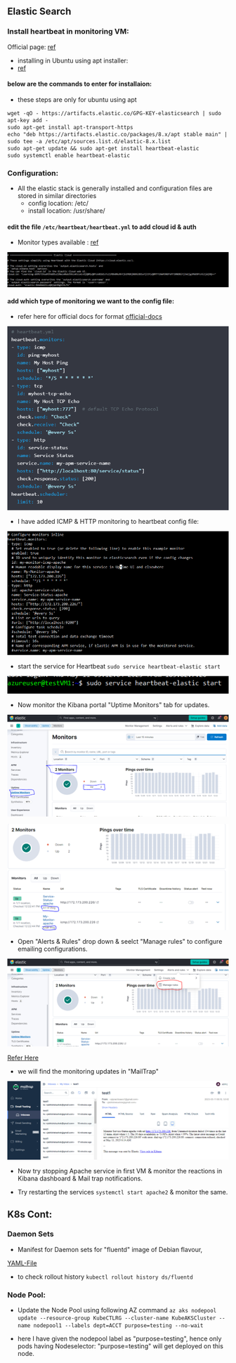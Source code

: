 Elastic Search
----------------

### Install heartbeat in monitoring VM:
Official page:
[ref](https://www.elastic.co/guide/en/beats/heartbeat/current/heartbeat-installation-configuration.html)

* installing in Ubuntu using apt installer:
* [ref](https://www.elastic.co/guide/en/beats/heartbeat/current/setup-repositories.html#_apt)

#### below are the commands to enter for installaion:
* these steps are only for ubuntu using apt
```
wget -qO - https://artifacts.elastic.co/GPG-KEY-elasticsearch | sudo apt-key add -
sudo apt-get install apt-transport-https
echo "deb https://artifacts.elastic.co/packages/8.x/apt stable main" | sudo tee -a /etc/apt/sources.list.d/elastic-8.x.list
sudo apt-get update && sudo apt-get install heartbeat-elastic
sudo systemctl enable heartbeat-elastic

```
### Configuration:
* All the elastic stack is generally installed and configuration files are stored in similar directories
    * config location: /etc/<prod-name>
    * install location: /usr/share/<prod-name>


#### edit the file `/etc/heartbeat/heartbeat.yml` to add cloud id & auth
* Monitor types available : [ref](https://www.elastic.co/guide/en/beats/heartbeat/current/configuration-heartbeat-options.html)

![Updated](./Images/Capture16.PNG)

#### add which type of monitoring we want to the config file:
* refer here for official docs for format
[official-docs](https://www.elastic.co/guide/en/beats/heartbeat/current/configuration-heartbeat-options.html)

![Updated](./Images/Capture17.PNG)

* I have added ICMP & HTTP monitoring to heartbeat config file:

![Updated](./Images/Capture18.PNG)

* start the service for Heartbeat `sudo service heartbeat-elastic start`

![Updated](./Images/Capture19.PNG)

* Now monitor the Kibana portal "Uptime Monitors" tab for updates.

![Updated](./Images/Capture20.PNG)

![Updated](./Images/Capture21.PNG)

* Open "Alerts & Rules" drop down & seelct "Manage rules" to configure emailing configurations.

![Updated](./Images/Capture22.PNG)

[Refer Here](./htmlFiles/monitor1-Rules-Alerts-Observability-Elastic.html)

* we will find the monitoring updates in "MailTrap" 

![Updated](./Images/Capture23.PNG)

* Now try stopping Apache service in first VM & monitor the reactions in Kibana dashboard & Mail trap notifications.

* Try restarting the services `systemctl start apache2` & monitor the same.


K8s Cont:
-------------

### Daemon Sets
* Manifest for Daemon sets for "fluentd" image of Debian flavour,

[YAML-File](/K8s/YAML/DeamonSets/Fluentd-DS.yaml)

* to check rollout history `kubectl rollout history ds/fluentd`

### Node Pool:
* Update the Node Pool using following AZ command 
`az aks nodepool update --resource-group KubeCTLRG --cluster-name KubeAKSCluster --name nodepool1 --labels dept=ACCT purpose=testing --no-wait`

* here I have given the nodepool label as "purpose=testing", hence only pods having Nodeselector: "purpose=testing" will get deployed on this node.
